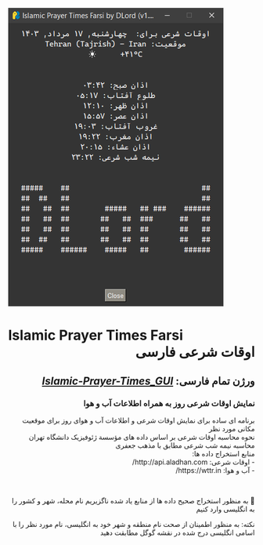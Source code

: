 ![Settings Window](https://github.com/DLord420/Islamic-Prayer-Times-Farsi/blob/main/Screenshot.png)  

# Islamic Prayer Times Farsi  <div dir= "rtl">  اوقات شرعی فارسی
##  <div dir= "rtl"> ورژن تمام فارسی: [**_Islamic-Prayer-Times_GUI_**](https://github.com/DLord420/Islamic-Prayer-Times_GUI)  
###  <div dir= "rtl"> نمایش اوقات شرعی روز به همراه اطلاعات آب و هوا
<div dir= "rtl">  برنامه ای ساده برای نمایش اوقات شرعی و اطلاعات آب و هوای روز برای موقعیت مکانی مورد نظر
<div dir= "rtl">  نحوه محاسبه اوقات شرعی بر اساس داده های مؤسسة ژئوفیزیک دانشگاه تهران
<div dir= "rtl">  محاسبه نیمه شب شرعی مطابق با مذهب جعفری
<div dir= "rtl">  منابع استخراج داده ها:
<div dir= "rtl">- اوقات شرعی:  http://api.aladhan.com/  
<div dir= "rtl">- آب و هوا:  https://wttr.in/  

<br/><div dir= "rtl">  :pushpin:  به منظور استخراج صحیح داده ها از منابع یاد شده ناگزیریم نام محله، شهر و کشور را به انگلیسی وارد کنیم
<div dir= "rtl">  نکته: به منظور اطمینان از صحت نام منطقه و شهر خود به انگلیسی، نام مورد نظر را با اسامی انگلیسی درج شده در نقشه گوگل مطابقت دهید
